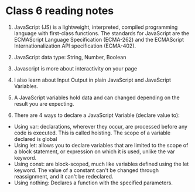 # Class 6 reading notes

1. JavaScript (JS) is a lightweight, interpreted, compiled programming language with first-class functions. 
The standards for JavaScript are the ECMAScript Language Specification (ECMA-262) and the ECMAScript Internationalization API specification (ECMA-402).

2. JavaScript data type: String, Number, Boolean

3. Javascript is more about interactivity on your page

4. I also learn about Input Output in plain JavaScript and JavaScript Variables.

5. A JavaScript variables hold data and can changed depending on the result you are expecting.

6. There are 4 ways to declare a JavaScript Variable (declare value to):

* Using var: declarations, wherever they occur, are processed before any code is executed. 
This is called hoisting. The scope of a variable declared is global
* Using let: allows you to declare variables that are limited to the scope of a block statement, or expression on which it is used, unlike the var keyword.
* Using const: are block-scoped, much like variables defined using the let keyword. 
The value of a constant can't be changed through reassignment, and it can't be redeclared.
* Using nothing: Declares a function with the specified parameters.